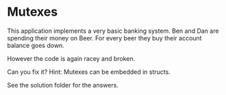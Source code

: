# Mutexes
This application implements a very basic banking system. Ben and Dan are spending their money on Beer. For every beer they buy their account balance goes down.

However the code is again racey and broken.

Can you fix it? Hint: Mutexes can be embedded in structs.

See the solution folder for the answers.